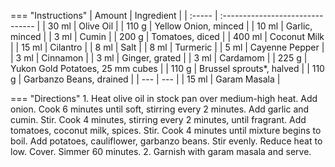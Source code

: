 === "Instructions"
    | Amount | Ingredient                       |
    | :----- | :------------------------------- |
    | 30 ml  | Olive Oil                        |
    | 110 g  | Yellow Onion, minced             |
    | 10 ml  | Garlic, minced                   |
    | 3 ml   | Cumin                            |
    | 200 g  | Tomatoes, diced                  |
    | 400 ml | Coconut Milk                     |
    | 15 ml  | Cilantro                         |
    | 8 ml   | Salt                             |
    | 8 ml   | Turmeric                         |
    | 5 ml   | Cayenne Pepper                   |
    | 3 ml   | Cinnamon                         |
    | 3 ml   | Ginger, grated                   |
    | 3 ml   | Cardamom                         |
    | 225 g  | Yukon Gold Potatoes, 25 mm cubes |
    | 110 g  | Brussel sprouts*, halved         |
    | 110 g  | Garbanzo Beans, drained          |
    | ---    | ---                              |
    | 15 ml  | Garam Masala                     |

=== "Directions"
    1. Heat olive oil in stock pan over medium-high heat. Add onion. Cook 6 minutes until soft, stirring every 2 minutes. Add garlic and cumin. Stir. Cook 4 minutes, stirring every 2 minutes, until fragrant. Add tomatoes, coconut milk, spices. Stir. Cook 4 minutes until mixture begins to boil. Add potatoes, cauliflower, garbanzo beans. Stir evenly. Reduce heat to low. Cover. Simmer 60 minutes.
    2. Garnish with garam masala and serve.

[^1]:
    Inspired by [Alicia's Aloo Gobi](https://www.allrecipes.com/recipe/151997/alicias-aloo-gobi/).
